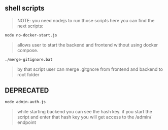 ## shell scripts
> NOTE: you need nodejs to run those scripts
here you can find the next scripts:

```sh
node no-docker-start.js
```
> allows user to start the backend and frontend without using docker compose.
```sh
./merge-gitignore.bat
```
> by that script user can merge .gitgnore from frontend and backend to root folder 

## DEPRECATED
```sh
node admin-auth.js
```
> while starting backend you can see the hash key. if you start the script and enter that hash key you will get access to the /admin/ endpoint